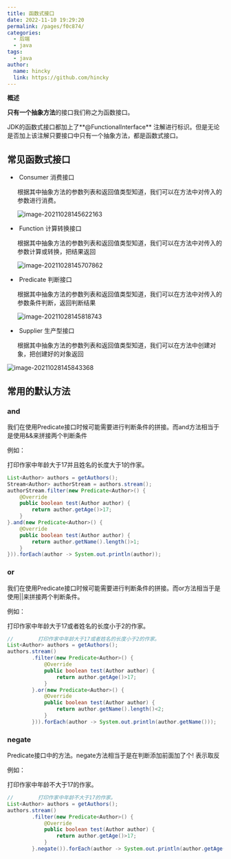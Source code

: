 ```yaml
---
title: 函数式接口
date: 2022-11-10 19:29:20
permalink: /pages/f0c874/
categories:
  - 后端
  - java
tags:
  - java
author: 
  name: hincky
  link: https://github.com/hincky
---
```

**概述**

​**只有一个抽象方法**的接口我们称之为函数接口。

​JDK的函数式接口都加上了**@FunctionalInterface** 注解进行标识。但是无论是否加上该注解只要接口中只有一个抽象方法，都是函数式接口。



## 常见函数式接口	

- ​	Consumer 消费接口

  根据其中抽象方法的参数列表和返回值类型知道，我们可以在方法中对传入的参数进行消费。

  ![image-20211028145622163](https://hincky-blog.oss-cn-guangzhou.aliyuncs.com/02-backend/java/img/image-20211028145622163-16354041894551.png)

- ​	Function 计算转换接口

  根据其中抽象方法的参数列表和返回值类型知道，我们可以在方法中对传入的参数计算或转换，把结果返回

  ![image-20211028145707862](https://hincky-blog.oss-cn-guangzhou.aliyuncs.com/02-backend/java/img/image-20211028145707862-16354042291112.png)

- ​	Predicate 判断接口

  根据其中抽象方法的参数列表和返回值类型知道，我们可以在方法中对传入的参数条件判断，返回判断结果

  ![image-20211028145818743](https://hincky-blog.oss-cn-guangzhou.aliyuncs.com/02-backend/java/img/image-20211028145818743-16354043004393.png)

- ​	Supplier 生产型接口

  根据其中抽象方法的参数列表和返回值类型知道，我们可以在方法中创建对象，把创建好的对象返回

![image-20211028145843368](https://hincky-blog.oss-cn-guangzhou.aliyuncs.com/02-backend/java/img/image-20211028145843368-16354043246954.png)



## 常用的默认方法

### and

我们在使用Predicate接口时候可能需要进行判断条件的拼接。而and方法相当于是使用&&来拼接两个判断条件

例如：

打印作家中年龄大于17并且姓名的长度大于1的作家。

~~~~java
List<Author> authors = getAuthors();
Stream<Author> authorStream = authors.stream();
authorStream.filter(new Predicate<Author>() {
    @Override
    public boolean test(Author author) {
        return author.getAge()>17;
    }
}.and(new Predicate<Author>() {
    @Override
    public boolean test(Author author) {
        return author.getName().length()>1;
    }
})).forEach(author -> System.out.println(author));
~~~~

### or 

我们在使用Predicate接口时候可能需要进行判断条件的拼接。而or方法相当于是使用||来拼接两个判断条件。

例如：

打印作家中年龄大于17或者姓名的长度小于2的作家。

~~~~java
//        打印作家中年龄大于17或者姓名的长度小于2的作家。
List<Author> authors = getAuthors();
authors.stream()
        .filter(new Predicate<Author>() {
            @Override
            public boolean test(Author author) {
                return author.getAge()>17;
            }
        }.or(new Predicate<Author>() {
            @Override
            public boolean test(Author author) {
                return author.getName().length()<2;
            }
        })).forEach(author -> System.out.println(author.getName()));
~~~~

### negate

Predicate接口中的方法。negate方法相当于是在判断添加前面加了个! 表示取反

例如：

打印作家中年龄不大于17的作家。

~~~~java
//        打印作家中年龄不大于17的作家。
List<Author> authors = getAuthors();
authors.stream()
        .filter(new Predicate<Author>() {
            @Override
            public boolean test(Author author) {
                return author.getAge()>17;
            }
        }.negate()).forEach(author -> System.out.println(author.getAge()));
~~~~

  